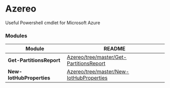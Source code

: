 # Azereo

Useful Powershell cmdlet for Microsoft Azure

### Modules

| Module | README |
| ------ | ------ |
| **Get-PartitionsReport** | [Azereo/tree/master/Get-PartitionsReport][Mod1] |
| **New-IotHubProperties** | [Azereo/tree/master/New-IotHubProperties][Mod2] |

   [Mod1]: <https://github.com/Stereo89/Azereo/tree/master/Get-PartitionsReport/README.md>
   [Mod2]: <https://github.com/Stereo89/Azereo/tree/master/New-IotHubProperties/README.md>